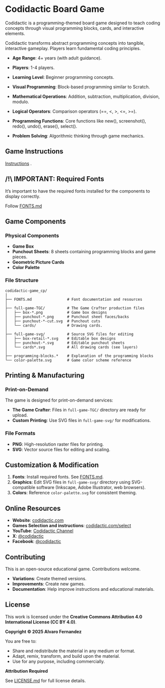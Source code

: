 # Codidactic Board Game

Codidactic is a programming-themed board game designed to teach coding concepts through visual programming blocks, cards, and interactive elements.

Codidactic transforms abstract programming concepts into tangible, interactive gameplay. Players learn fundamental coding principles.

- **Age Range**: 4+ years (with adult guidance).
- **Players**: 1-4 players.
- **Learning Level**: Beginner programming concepts.

- **Visual Programming**: Block-based programming similar to Scratch.
- **Mathematical Operations**: Addition, subtraction, multiplication, division, modulo.
- **Logical Operators**: Comparison operators (==, <, >, <=, >=).
- **Programming Functions**: Core functions like new(), screenshot(), redo(), undo(), erase(), select().
- **Problem Solving**: Algorithmic thinking through game mechanics.

## Game Instructions

[Instructions](https://codidactic.com/select) .

## /!\ IMPORTANT: Required Fonts

It’s important to have the required fonts installed for the components to display correctly.

Follow [FONTS.md](https://github.com/codidactic/board-game/blob/main/FONTS.md)

## Game Components

### Physical Components
- **Game Box**
- **Punchout Sheets**: 8 sheets containing programming blocks and game pieces.
- **Geometric Picture Cards**
- **Color Palette**

### File Structure
```
codidactic-game_cp/
|
├── FONTS.md                # Font documentation and resources
│
├── full-game-TGC/          # The Game Crafter production files
│   ├── box-*.png           # Game box designs
│   ├── punchout-*.png      # Punchout sheet faces/backs
│   ├── punchout-*-cut.svg  # Punchout cuts
│   └── cards/              # Drawing cards.
│
├── full-game-svg/          # Source SVG files for editing
│   ├── box-retail-*.svg    # Editable box designs
│   ├── punchout-*.svg      # Editable punchout sheets
│   └── cards*.svg          # All drawing cards (see layers)
│
├── programming-blocks.*    # Explanation of the programming blocks
└── color-palette.svg       # Game color scheme reference
```

## Printing & Manufacturing

### Print-on-Demand
The game is designed for print-on-demand services:
- **The Game Crafter**: Files in `full-game-TGC/` directory are ready for upload.
- **Custom Printing**: Use SVG files in `full-game-svg/` for modifications.

### File Formats
- **PNG**: High-resolution raster files for printing.
- **SVG**: Vector source files for editing and scaling.

## Customization & Modification

1. **Fonts**: Install required fonts. See [FONTS.md](https://github.com/codidactic/board-game/blob/main/FONTS.md).
2. **Graphics**: Edit SVG files in `full-game-svg/` directory using SVG-compatible software (Inkscape, Adobe Illustrator, web browsers).
3. **Colors**: Reference `color-palette.svg` for consistent theming.

## Online Resources

- **Website**: [codidactic.com](https://codidactic.com)
- **Games Selection and instructions**: [codidactic.com/select](https://codidactic.com/select)
- **YouTube**: [Codidactic Channel](https://www.youtube.com/@codidactic)
- **X**: [@codidactic](https://x.com/codidactic)
- **Facebook**: [@codidactic](https://www.facebook.com/profile.php?id=61559840279289)

## Contributing

This is an open-source educational game. Contributions welcome.
- **Variations**: Create themed versions.
- **Improvements**: Create new games.
- **Documentation**: Help improve instructions and educational materials.

## License

This work is licensed under the **Creative Commons Attribution 4.0 International License (CC BY 4.0)**.

**Copyright © 2025 Alvaro Fernandez**

You are free to:
- Share and redistribute the material in any medium or format.
- Adapt, remix, transform, and build upon the material.
- Use for any purpose, including commercially.

**Attribution Required**

See [LICENSE.md](https://github.com/codidactic/board-game/blob/main/LICENSE.md) for full license details.

